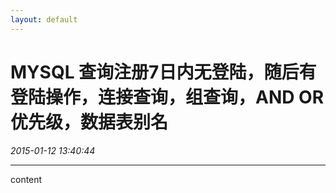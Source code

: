 ```yaml
---
layout: default
---
```


# MYSQL 查询注册7日内无登陆，随后有登陆操作，连接查询，组查询，AND OR优先级，数据表别名
_2015-01-12 13:40:44_

* * *

content
